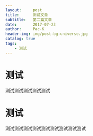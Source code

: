 ```yaml
---
layout:     post
title:      测试文章
subtitle:   第二篇文章
date:       2017-07-23
author:     Pac-K
header-img: img/post-bg-universe.jpg
catalog: true
tags:
    - 测试
---
```



# 测试

测试测试测试测试测试


# 测试

测试测试测试测试测试测试测试测试测试